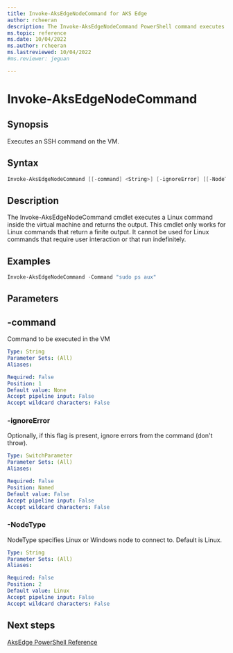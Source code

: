 ```yaml
---
title: Invoke-AksEdgeNodeCommand for AKS Edge
author: rcheeran
description: The Invoke-AksEdgeNodeCommand PowerShell command executes an SSH command on the Linux VM.
ms.topic: reference
ms.date: 10/04/2022
ms.author: rcheeran 
ms.lastreviewed: 10/04/2022
#ms.reviewer: jeguan

---
```


# Invoke-AksEdgeNodeCommand

## Synopsis

Executes an SSH command on the VM.

## Syntax

```powershell
Invoke-AksEdgeNodeCommand [[-command] <String>] [-ignoreError] [[-NodeType] <String>]
```

## Description

The Invoke-AksEdgeNodeCommand cmdlet executes a Linux command inside the virtual machine and returns the output.
This cmdlet only works for Linux commands that return a finite output.
It cannot be used for Linux commands that require user interaction or that run indefinitely.

## Examples

```powershell
Invoke-AksEdgeNodeCommand -Command "sudo ps aux"
```

## Parameters

## -command
Command to be executed in the VM

```yaml
Type: String
Parameter Sets: (All)
Aliases:

Required: False
Position: 1
Default value: None
Accept pipeline input: False
Accept wildcard characters: False
```

### -ignoreError
Optionally, if this flag is present, ignore errors from the command (don't throw).

```yaml
Type: SwitchParameter
Parameter Sets: (All)
Aliases:

Required: False
Position: Named
Default value: False
Accept pipeline input: False
Accept wildcard characters: False
```

### -NodeType
NodeType specifies Linux or Windows node to connect to.
Default is Linux.

```yaml
Type: String
Parameter Sets: (All)
Aliases:

Required: False
Position: 2
Default value: Linux
Accept pipeline input: False
Accept wildcard characters: False
```
## Next steps

[AksEdge PowerShell Reference](./index.md)
